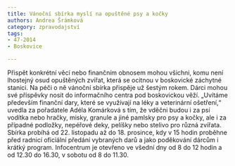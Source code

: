 ```yaml
---
title: Vánoční sbírka myslí na opuštěné psy a kočky
authors: Andrea Šrámková
category: zpravodajství
tags: 
- 47-2014
- Boskovice

---
```

Přispět konkrétní věcí nebo finančním obnosem mohou všichni, komu není lhostejný osud opuštěných zvířat, která se ocitnou v boskovické záchytné stanici. Na péči o ně vánoční sbírka přispěje už šestým rokem. Dárci mohou své příspěvky nosit do informačního centra pod boskovickou věží. „Uvítáme především finanční dary, které se využívají na léky a veterinární ošetření,“ uvedla za pořadatele Adéla Komárková s tím, že vděčni budou i za psí vodítka nebo hračky, misky, granule a jiné pamlsky pro psy a kočky, ale i za případné podložky, nepéřové deky, pelíšky nebo stelivo pro různá zvířata. Sbírka probíhá od 22. listopadu až do 18. prosince, kdy v 15 hodin proběhne před radnicí oficiální předání vybraných darů a jako poděkování dárcům i krátký program. Infocentrum je otevřeno ve všední dny od 8 do 12 hodin a od 12.30 do 16.30, v sobotu od 8 do 11.30.
